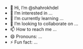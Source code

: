 - 👋 Hi, I’m @shahrokhdel
- 👀 I’m interested in ...
- 🌱 I’m currently learning ...
- 💞️ I’m looking to collaborate on ...
- 📫 How to reach me ...
- 😄 Pronouns: ...
- ⚡ Fun fact: ...

<!---
shahrokhdel/shahrokhdel is a ✨ special ✨ repository because its `README.md` (this file) appears on your GitHub profile.
You can click the Preview link to take a look at your changes.
--->
